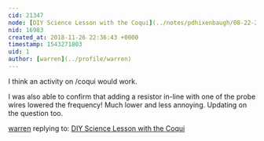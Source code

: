```yaml
---
cid: 21347
node: [DIY Science Lesson with the Coqui](../notes/pdhixenbaugh/08-22-2018/diy-science-lesson-with-the-coqui)
nid: 16983
created_at: 2018-11-26 22:36:43 +0000
timestamp: 1543271803
uid: 1
author: [warren](../profile/warren)
---
```


I think an activity on /coqui would work. 

I was also able to confirm that adding a resistor in-line with one of the probe wires lowered the frequency! Much lower and less annoying. Updating on the question too. 



[warren](../profile/warren) replying to: [DIY Science Lesson with the Coqui](../notes/pdhixenbaugh/08-22-2018/diy-science-lesson-with-the-coqui)

